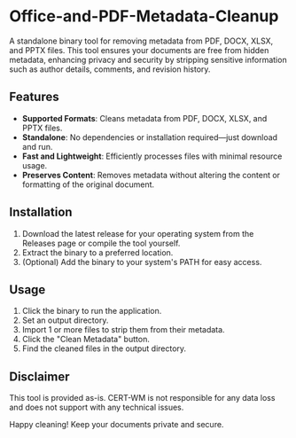 # Office-and-PDF-Metadata-Cleanup

A standalone binary tool for removing metadata from PDF, DOCX, XLSX, and PPTX files. This tool ensures your documents are free from hidden metadata, enhancing privacy and security by stripping sensitive information such as author details, comments, and revision history.

Features
--------

* **Supported Formats**: Cleans metadata from PDF, DOCX, XLSX, and PPTX files.
* **Standalone**: No dependencies or installation required—just download and run.
* **Fast and Lightweight**: Efficiently processes files with minimal resource usage.
* **Preserves Content**: Removes metadata without altering the content or formatting of the original document.

Installation
------------

1. Download the latest release for your operating system from the Releases page or compile the tool yourself.
2. Extract the binary to a preferred location.
3. (Optional) Add the binary to your system's PATH for easy access.

Usage
-----

1. Click the binary to run the application.
2. Set an output directory.
3. Import 1 or more files to strip them from their metadata.
4. Click the "Clean Metadata" button.
5. Find the cleaned files in the output directory.

Disclaimer
----------

This tool is provided as-is. CERT-WM is not responsible for any data loss and does not support with any technical issues.

Happy cleaning! Keep your documents private and secure.
